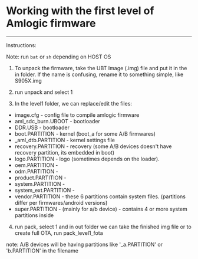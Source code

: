 # Working with the first level of Amlogic firmware
--------------------------------------------------

Instructions:

Note: run `bat` or `sh` depending on HOST OS

1) To unpack the firmware, take the UBT Image (.img) file and put it in the in folder.
If the name is confusing, rename it to something simple, like S905X.img

2) run unpack and select 1

3) In the level1 folder, we can replace/edit the files:

- image.cfg - config file to compile amlogic firmware
- aml_sdc_burn.UBOOT - bootloader
- DDR.USB - bootloader
- boot.PARTITION - kernel (boot_a for some A/B firmwares)
- _aml_dtb.PARTITION - kernel settings file
- recovery.PARTITION - recovery (some A/B devices doesn't have recovery partition, its embedded in boot)
- logo.PARTITION - logo (sometimes depends on the loader).
- oem.PARTITION - 
- odm.PARTITION -
- product.PARTITION -
- system.PARTITION -
- system_ext.PARTITION -
- vendor.PARTITION - these 6 partitions contain system files. (partitions differ per firmwares/android versions)
- super.PARTITION - (mainly for a/b device) - contains 4 or more system partitions inside

4) run pack, select 1 and in out folder we can take the finished img file or to create full OTA, run pack_level1_fota


note: A/B devices will be having partitions like '_a.PARTITION' or 'b.PARTITION' in the filename
